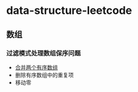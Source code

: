 # data-structure-leetcode
## 数组
### 过滤模式处理数组保序问题
* [合并两个有序数组](https://leetcode-cn.com/problems/merge-sorted-array/)
* 删除有序数组中的重复项
* 移动零

